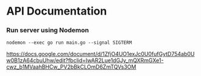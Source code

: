 # API Documentation


### Run server using Nodemon
`nodemon --exec go run main.go --signal SIGTERM`

https://docs.google.com/document/d/1ZfjO4UO1exJc0U0fufGytD754ab0Uw0B1zA64cbuUhw/edit?fbclid=IwAR2Lue1dGJy_mQXRmGXe1-cwz_b1MVaahBHCw_PV2bBkCLOmD6ZmTQVs3OM
